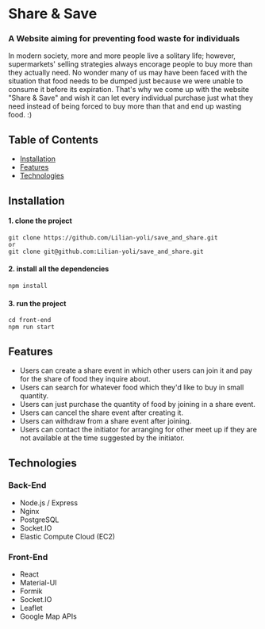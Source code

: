 # Share & Save
### A Website aiming for preventing food waste for individuals
In modern society, more and more people live a solitary life; however, supermarkets' selling strategies always encorage people to buy more than they actually need. No wonder many of us may have been faced with the situation that food needs to be dumped just because we were unable to consume it before its expiration. 
That's why we come up with the website "Share & Save" and wish it can let every individual purchase just what they need instead of being forced to buy more than that and end up wasting food. :)

## Table of Contents
* [Installation](https://github.com/Lilian-yoli/save_and_share#Installation) 
* [Features](https://github.com/Lilian-yoli/save_and_share#Features)
* [Technologies](https://github.com/Lilian-yoli/save_and_share#Technologies)

## Installation

#### 1. clone the project
```
git clone https://github.com/Lilian-yoli/save_and_share.git
or 
git clone git@github.com:Lilian-yoli/save_and_share.git
```

#### 2. install all the dependencies
```
npm install
```

#### 3. run the project
```
cd front-end
npm run start
``` 

## Features
* Users can create a share event in which other users can join it and pay for the share of food they inquire about.
* Users can search for whatever food which they'd like to buy in small quantity.
* Users can just purchase the quantity of food by joining in a share event.
* Users can cancel the share event after creating it.
* Users can withdraw from a share event after joining.
* Users can contact the initiator for arranging for other meet up if they are not available at the time suggested by the initiator.

## Technologies
### Back-End
  * Node.js / Express
  * Nginx
  * PostgreSQL
  * Socket.IO
  * Elastic Compute Cloud (EC2)
  
### Front-End
  * React
  * Material-UI
  * Formik
  * Socket.IO
  * Leaflet
  * Google Map APIs

  
